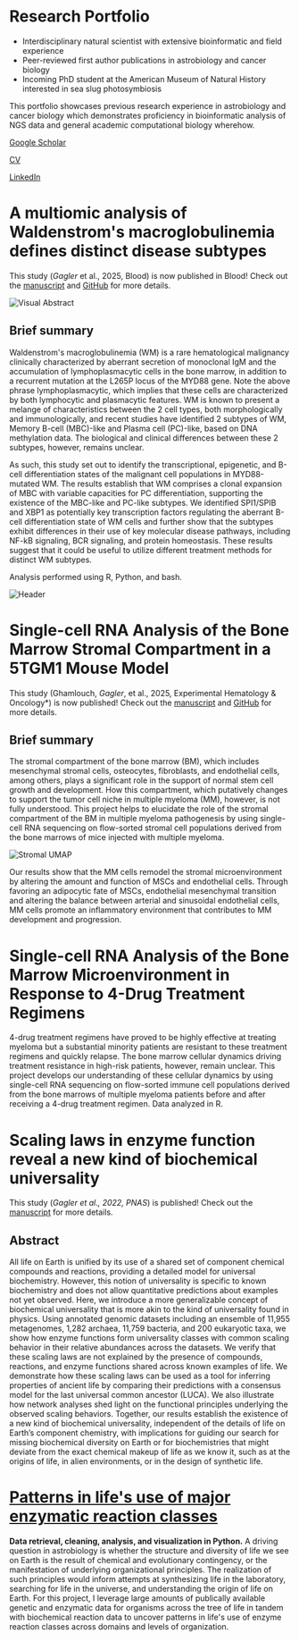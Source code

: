 # Research Portfolio
- Interdisciplinary natural scientist with extensive bioinformatic and field experience
- Peer-reviewed first author publications in astrobiology and cancer biology
- Incoming PhD student at the American Museum of Natural History interested in sea slug photosymbiosis

This portfolio showcases previous research experience in astrobiology and cancer biology which demonstrates proficiency in bioinformatic analysis of NGS data and general academic computational biology wherehow. 

[Google Scholar](https://scholar.google.com/citations?user=6l3aYEoAAAAJ&hl=en&oi=sra)

[CV](https://github.com/dgagler/dgagler/blob/master/dgagler_CV_2024.pdf)

[LinkedIn](https://www.linkedin.com/in/dylan-gagler-4a0a68191/) 

# A multiomic analysis of Waldenstrom's macroglobulinemia defines distinct disease subtypes

This study (*Gagler* et al., 2025, Blood) is now published in Blood! Check out the [manuscript](https://ashpublications.org/blood/article-abstract/doi/10.1182/blood.2024028164/537142/A-multiomic-analysis-of-Waldenstrom?redirectedFrom=fulltext) and [GitHub](https://github.com/dgagler/WM_scMultiomeAnalysis) for more details.

![Visual Abstract](https://github.com/dgagler/dgagler.github.io/blob/master/WM_visualAbstract.png)

## Brief summary
Waldenstrom's macroglobulinemia (WM) is a rare hematological malignancy clinically characterized by aberrant secretion of monoclonal IgM and the accumulation of lymphoplasmacytic cells in the bone marrow, in addition to a recurrent mutation at the L265P locus of the MYD88 gene. Note the above phrase lymphoplasmacytic, which implies that these cells are characterized by both lymphocytic and plasmacytic features. WM is known to present a melange of characteristics between the 2 cell types, both morphologically and immunologically, and recent studies have identified 2 subtypes of WM, Memory B-cell (MBC)-like and Plasma cell (PC)-like, based on DNA methylation data. The biological and clinical differences between these 2 subtypes, however, remains unclear. 

As such, this study set out to identify the transcriptional, epigenetic, and B-cell differentiation states of the malignant cell populations in MYD88-mutated WM. The results establish that WM comprises a clonal expansion of MBC with variable capacities for PC differentiation, supporting the existence of the MBC-like and PC-like subtypes. We identified SPI1/SPIB and XBP1 as potentially key transcription factors regulating the aberrant B-cell differentiation state of WM cells and further show that the subtypes exhibit differences in their use of key molecular disease pathways, including NF-kB signaling, BCR signaling, and protein homeostasis. These results suggest that it could be useful to utilize different treatment methods for distinct WM subtypes.

Analysis performed using R, Python, and bash.

![Header](https://github.com/dgagler/dgagler.github.io/blob/master/WM_header.png)

# Single-cell RNA Analysis of the Bone Marrow Stromal Compartment in a 5TGM1 Mouse Model
This study (Ghamlouch, *Gagler*, et al., 2025, Experimental Hematology & Oncology*) is now published! Check out the [manuscript](https://link.springer.com/article/10.1186/s40164-025-00606-x) and [GitHub](https://github.com/dgagler/5TGM1-Stromal) for more details.

## Brief summary
The stromal compartment of the bone marrow (BM), which includes mesenchymal stromal cells, osteocytes, fibroblasts, and endothelial cells, among others, plays a significant role in the support of normal stem cell growth and development. How this compartment, which putatively changes to support the tumor cell niche in multiple myeloma (MM), however, is not fully understood. This project helps to elucidate the role of the stromal compartment of the BM in multiple myeloma pathogenesis by using single-cell RNA sequencing on flow-sorted stromal cell populations derived from the bone marrows of mice injected with multiple myeloma.

![Stromal UMAP](https://github.com/dgagler/dgagler.github.io/blob/master/Fig2A_StromalCells_UMAP_WithCellCounts.png)

Our results show that the MM cells remodel the stromal microenvironment by altering the amount and function of MSCs and endothelial cells. Through favoring an adipocytic fate of MSCs, endothelial mesenchymal transition and altering the balance between arterial and sinusoidal endothelial cells, MM cells promote an inflammatory environment that contributes to MM development and progression.

# Single-cell RNA Analysis of the Bone Marrow Microenvironment in Response to 4-Drug Treatment Regimens
4-drug treatment regimens have proved to be highly effective at treating myeloma but a substantial minority patients are resistant to these treatment regimens and quickly relapse. The bone marrow cellular dynamics driving treatment resistance in high-risk patients, however, remain unclear. This project develops our understanding of these cellular dynamics by using single-cell RNA sequencing on flow-sorted immune cell populations derived from the bone marrows of multiple myeloma patients before and after receiving a 4-drug treatment regimen. Data analyzed in R.

# Scaling laws in enzyme function reveal a new kind of biochemical universality
This study (*Gagler et al., 2022, PNAS*) is published! Check out the [manuscript](https://www.pnas.org/doi/abs/10.1073/pnas.2106655119) for more details.

## Abstract
All life on Earth is unified by its use of a shared set of component chemical compounds and reactions, providing a detailed model for universal biochemistry. However, this notion of universality is specific to known biochemistry and does not allow quantitative predictions about examples not yet observed. Here, we introduce a more generalizable concept of biochemical universality that is more akin to the kind of universality found in physics. Using annotated genomic datasets including an ensemble of 11,955 metagenomes, 1,282 archaea, 11,759 bacteria, and 200 eukaryotic taxa, we show how enzyme functions form universality classes with common scaling behavior in their relative abundances across the datasets. We verify that these scaling laws are not explained by the presence of compounds, reactions, and enzyme functions shared across known examples of life. We demonstrate how these scaling laws can be used as a tool for inferring properties of ancient life by comparing their predictions with a consensus model for the last universal common ancestor (LUCA). We also illustrate how network analyses shed light on the functional principles underlying the observed scaling behaviors. Together, our results establish the existence of a new kind of biochemical universality, independent of the details of life on Earth’s component chemistry, with implications for guiding our search for missing biochemical diversity on Earth or for biochemistries that might deviate from the exact chemical makeup of life as we know it, such as at the origins of life, in alien environments, or in the design of synthetic life.

# [Patterns in life's use of major enzymatic reaction classes](https://nbviewer.jupyter.org/github/dgagler/dgagler.github.io/blob/master/enzyme_demo.ipynb)

**Data retrieval, cleaning, analysis, and visualization in Python.** A driving question in astrobiology is whether the structure and diversity of life we see on Earth is the result of chemical and evolutionary contingency, or the manifestation of underlying organizational principles. The realization of such principles would inform attempts at synthesizing life in the laboratory, searching for life in the universe, and understanding the origin of life on Earth. For this project, I leverage large amounts of publically available genetic and enzymatic data for organisms across the tree of life in tandem with biochemical reaction data to uncover patterns in life's use of enzyme reaction classes across domains and levels of organization.
